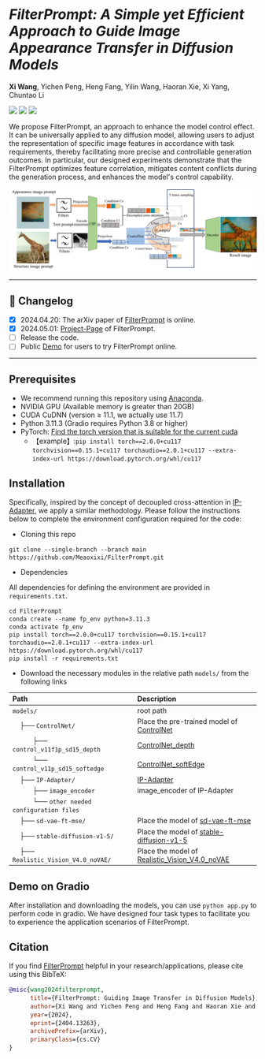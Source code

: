 # ___***FilterPrompt: A Simple yet Efficient Approach to Guide Image Appearance Transfer in Diffusion Models***___
**Xi Wang**, Yichen Peng, Heng Fang, Yilin Wang, Haoran Xie, Xi Yang, Chuntao	Li

<a href='https://meaoxixi.github.io/FilterPrompt/'><img src='https://img.shields.io/badge/Project-Page-green'></a> 
<a href='https://arxiv.org/pdf/2404.13263'><img src='https://img.shields.io/badge/Paper-blue'></a> 
<a href='https://huggingface.co/spaces/Meaowangxi/FilterPrompt-demo'><img src='https://img.shields.io/badge/Demo-orange'></a> 


We propose FilterPrompt, an approach to enhance the model control effect. It can be universally applied to any diffusion model, allowing users to adjust the representation of specific image features in accordance with task requirements, thereby facilitating more precise and controllable generation outcomes. In particular, our designed experiments demonstrate that the FilterPrompt optimizes feature correlation, mitigates content conflicts during the generation process, and enhances the model's control capability.

![arch](https://raw.githubusercontent.com/Meaoxixi/FilterPrompt/gh-pages/resources/method_diagram.png)

---
## 📝 Changelog
- [x] 2024.04.20: The arXiv paper of [FilterPrompt](https://arxiv.org/abs/2404.13263) is online.
- [x] 2024.05.01: [Project-Page](https://meaoxixi.github.io/FilterPrompt/) of FilterPrompt.
- [ ] Release the code.
- [ ] Public [Demo](https://huggingface.co/spaces/Meaowangxi/FilterPrompt-demo) for users to try FilterPrompt online.

---
## Prerequisites
- We recommend running this repository using [Anaconda](https://docs.anaconda.com/anaconda/install/).
- NVIDIA GPU (Available memory is greater than 20GB)
- CUDA CuDNN (version ≥ 11.1, we actually use 11.7)
- Python 3.11.3 (Gradio requires Python 3.8 or higher)
- PyTorch: [Find the torch version that is suitable for the current cuda](https://pytorch.org/get-started/previous-versions/)
  - 【example】:`pip install torch==2.0.0+cu117 torchvision==0.15.1+cu117 torchaudio==2.0.1+cu117 --extra-index-url https://download.pytorch.org/whl/cu117`

## Installation
Specifically, inspired by the concept of decoupled cross-attention in [IP-Adapter](https://ip-adapter.github.io/), we apply a similar methodology. 
Please follow the instructions below to complete the environment configuration required for the code:
- Cloning this repo
```
git clone --single-branch --branch main https://github.com/Meaoxixi/FilterPrompt.git
```
- Dependencies
 
All dependencies for defining the environment are provided in `requirements.txt`.
```
cd FilterPrompt
conda create --name fp_env python=3.11.3
conda activate fp_env
pip install torch==2.0.0+cu117 torchvision==0.15.1+cu117 torchaudio==2.0.1+cu117 --extra-index-url https://download.pytorch.org/whl/cu117
pip install -r requirements.txt
```
- Download the necessary modules in the relative path `models/` from the following links

| Path                                                                                                                 | Description                                                                                                             |
|:---------------------------------------------------------------------------------------------------------------------|:------------------------------------------------------------------------------------------------------------------------|
| `models/`                                                                                                            | root path                                                                                                               |
| &nbsp;&nbsp;&nbsp;&nbsp;├── `ControlNet/`                                                                            | Place the pre-trained model of [ControlNet](https://huggingface.co/lllyasviel)                                          |
| &nbsp;&nbsp;&nbsp;&nbsp;&nbsp;&nbsp;&nbsp;&nbsp;&nbsp;&nbsp;&nbsp;├── `control_v11f1p_sd15_depth `                   | [ControlNet_depth](https://huggingface.co/lllyasviel/control_v11f1p_sd15_depth/tree/main)                                                                                                    |
| &nbsp;&nbsp;&nbsp;&nbsp;&nbsp;&nbsp;&nbsp;&nbsp;&nbsp;&nbsp;&nbsp;└── `control_v11p_sd15_softedge`                   | [ControlNet_softEdge](https://huggingface.co/lllyasviel/control_v11p_sd15_softedge/tree/main)                                                                                                 |
| &nbsp;&nbsp;&nbsp;&nbsp;├── `IP-Adapter/`                                                                            | [IP-Adapter](https://huggingface.co/h94/IP-Adapter/tree/main/models)                                 |
| &nbsp;&nbsp;&nbsp;&nbsp;&nbsp;&nbsp;&nbsp;&nbsp;&nbsp;&nbsp;&nbsp;├── `image_encoder `                               | image_encoder of IP-Adapter                                                                                             |
| &nbsp;&nbsp;&nbsp;&nbsp;&nbsp;&nbsp;&nbsp;&nbsp;&nbsp;&nbsp;&nbsp;└── `other needed configuration files`             |                                                                                                                         |
| &nbsp;&nbsp;&nbsp;&nbsp;├── `sd-vae-ft-mse/`                                                                         | Place the model of [sd-vae-ft-mse](https://huggingface.co/stabilityai/sd-vae-ft-mse/tree/main)                          |
| &nbsp;&nbsp;&nbsp;&nbsp;├── `stable-diffusion-v1-5/`                                                                 | Place the model of [stable-diffusion-v1-5](https://huggingface.co/runwayml/stable-diffusion-v1-5)                       |
| &nbsp;&nbsp;&nbsp;&nbsp;├── `Realistic_Vision_V4.0_noVAE/`                                                           | Place the model of [Realistic_Vision_V4.0_noVAE](https://huggingface.co/SG161222/Realistic_Vision_V4.0_noVAE/tree/main) |




## Demo on Gradio

After installation and downloading the models, you can use `python app.py` to perform code in gradio. We have designed four task types to facilitate you to experience the application scenarios of FilterPrompt.

## Citation
If you find [FilterPrompt](https://arxiv.org/abs/2404.13263) helpful in your research/applications, please cite using this BibTeX:
```bibtex
@misc{wang2024filterprompt,
      title={FilterPrompt: Guiding Image Transfer in Diffusion Models}, 
      author={Xi Wang and Yichen Peng and Heng Fang and Haoran Xie and Xi Yang and Chuntao Li},
      year={2024},
      eprint={2404.13263},
      archivePrefix={arXiv},
      primaryClass={cs.CV}
}
```
